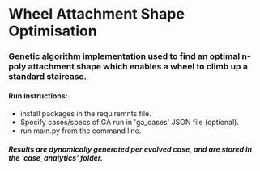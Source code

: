 # Wheel Attachment Shape Optimisation

### Genetic algorithm implementation used to find an optimal n-poly attachment shape which enables a wheel to climb up a standard staircase.

#### Run instructions:

- install packages in the requiremnts file.
- Specify cases/specs of GA run in 'ga_cases' JSON file (optional).
- run main.py from the command line.

##### Results are dynamically generated per evolved case, and are stored in the 'case_analytics' folder.
